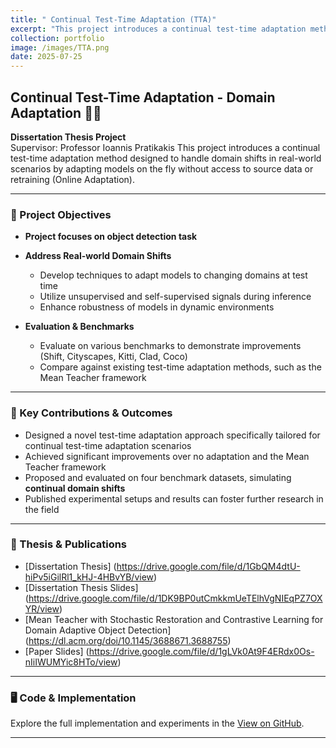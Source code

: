 ```yaml
---
title: " Continual Test-Time Adaptation (TTA)"
excerpt: "This project introduces a continual test-time adaptation method designed to handle domain shifts in real-world scenarios by adapting models on the fly without access to source data or retraining (Online Adaptation). <br/><img src='/images/TTA.png'>"
collection: portfolio
image: /images/TTA.png
date: 2025-07-25
---
```


## Continual Test-Time Adaptation - Domain Adaptation 🧠🔄

**Dissertation Thesis Project**  
Supervisor: Professor Ioannis Pratikakis
This project introduces a continual test-time adaptation method designed to handle domain shifts in real-world scenarios by adapting models on the fly without access to source data or retraining (Online Adaptation).

---

### 🎯 Project Objectives

- **Project focuses on object detection task**

- **Address Real-world Domain Shifts**  
  - Develop techniques to adapt models to changing domains at test time  
  - Utilize unsupervised and self-supervised signals during inference  
  - Enhance robustness of models in dynamic environments  
  
- **Evaluation & Benchmarks**  
  - Evaluate on various benchmarks to demonstrate improvements (Shift, Cityscapes, Kitti, Clad, Coco)   
  - Compare against existing test-time adaptation methods, such as the Mean Teacher framework  

---

### 🚀 Key Contributions & Outcomes

- Designed a novel test-time adaptation approach specifically tailored for continual test-time adaptation scenarios  
- Achieved significant improvements over no adaptation and the Mean Teacher framework
- Proposed and evaluated on four benchmark datasets, simulating **continual domain shifts**  
- Published experimental setups and results can foster further research in the field  

---

### 📄 Thesis & Publications

- [Dissertation Thesis] (https://drive.google.com/file/d/1GbQM4dtU-hiPv5iGilRl1_kHJ-4HBvYB/view)  
- [Dissertation Thesis Slides] (https://drive.google.com/file/d/1DK9BP0utCmkkmUeTElhVgNIEqPZ7OXYR/view)  
- [Mean Teacher with Stochastic Restoration and Contrastive Learning for Domain Adaptive Object Detection] (https://dl.acm.org/doi/10.1145/3688671.3688755)  
- [Paper Slides] (https://drive.google.com/file/d/1gLVk0At9F4ERdx0Os-nIiIWUMYic8HTo/view)  

---

### 🖥️ Code & Implementation

Explore the full implementation and experiments in the [View on GitHub]().

---
